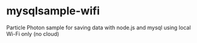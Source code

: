 # mysqlsample-wifi
Particle Photon sample for saving data with node.js and mysql using local Wi-Fi only (no cloud)
